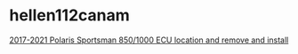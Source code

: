 # hellen112canam



[2017-2021 Polaris Sportsman 850/1000 ECU location and remove and install](https://www.youtube.com/watch?v=w_LknQJbFeo)
